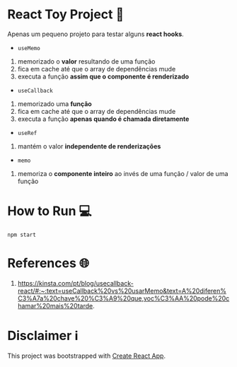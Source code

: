 # React Toy Project 🧸

Apenas um pequeno projeto para testar alguns **react hooks**.

* `useMemo`
1. memorizado o **valor** resultando de uma função
2. fica em cache até que o array de dependências mude
3. executa a função **assim que o componente é renderizado**

* `useCallback`
1. memorizado uma **função**
2. fica em cache até que o array de dependências mude
3. executa a função **apenas quando é chamada diretamente**

* `useRef`
1. mantém o valor **independente de renderizações**

* `memo`
1. memoriza o **componente inteiro** ao invés de uma função / valor de uma função


# How to Run 💻

```js
npm start
```


# References 🌐

1. https://kinsta.com/pt/blog/usecallback-react/#:~:text=useCallback%20vs%20usarMemo&text=A%20diferen%C3%A7a%20chave%20%C3%A9%20que,voc%C3%AA%20pode%20chamar%20mais%20tarde.



# Disclaimer ℹ️

This project was bootstrapped with [Create React App](https://github.com/facebook/create-react-app).
